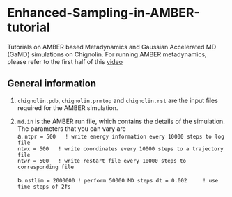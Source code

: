 # Enhanced-Sampling-in-AMBER-tutorial
Tutorials on AMBER based Metadynamics and Gaussian Accelerated MD (GaMD) simulations on Chignolin.
For running AMBER metadynamics, please refer to the first half of this [video](https://youtu.be/UFqUJcnxXUQ?feature=shared)

## General information
1. ````chignolin.pdb````, ````chignolin.prmtop```` and ````chignolin.rst```` are the input files required for the AMBER simulation.
2. ````md.in```` is the AMBER run file, which contains the details of the simulation. The parameters that you can vary are \
   a. ````ntpr = 500   ! write energy information every 10000 steps to log file```` \
      ````ntwx = 500   ! write coordinates every 10000 steps to a trajectory file```` \
      ````ntwr = 500   ! write restart file every 10000 steps to corresponding file ````
      
   b. ````nstlim = 2000000 ! perform 50000 MD steps
         dt = 0.002     ! use time steps of 2fs````
     
